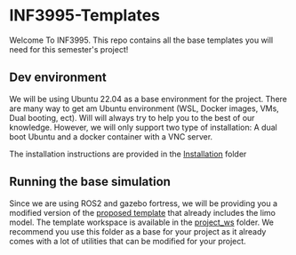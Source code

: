 # INF3995-Templates

Welcome To INF3995. This repo contains all the base templates you will need for this semester's project!

## Dev environment

We will be using Ubuntu 22.04 as a base environment for the project. There are many way to get am Ubuntu environment 
(WSL, Docker images, VMs, Dual booting, ect). Will will always try to help you to the best of our knowledge. However, we
will only support two type of installation: A dual boot Ubuntu and a docker container with a VNC server.

The installation instructions are provided in the [Installation](Installation) folder

## Running the base simulation

Since we are using ROS2 and gazebo fortress, we will be providing you a modified version of the [proposed template](https://github.com/gazebosim/ros_gz_project_template/tree/fortress) that already includes the limo model. The template workspace is available in the [project_ws](project_ws) folder. We recommend you use this folder as a base for your project as it already comes with a lot of utilities that can be modified for your project.